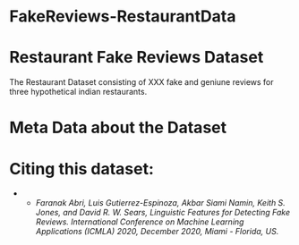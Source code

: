 # FakeReviews-RestaurantData
# Restaurant Fake Reviews Dataset
The Restaurant Dataset consisting of XXX fake and geniune reviews for three hypothetical indian restaurants.

# Meta Data about the Dataset


# Citing this dataset:

* * *Faranak Abri, Luis Gutierrez-Espinoza, Akbar Siami Namin, Keith S. Jones, and David R. W. Sears, Linguistic Features for Detecting Fake Reviews. International Conference on Machine Learning Applications (ICMLA) 2020, December 2020, Miami - Florida, US.*
